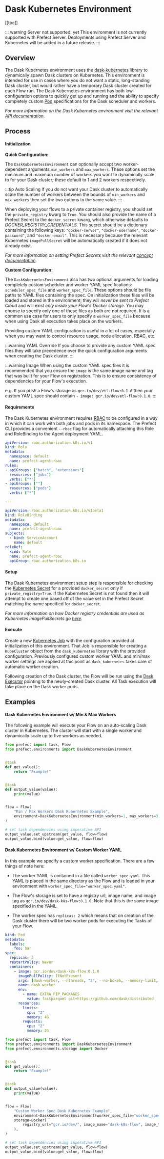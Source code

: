 # Dask Kubernetes Environment <Badge text="Cloud"/>

[[toc]]

::: warning Server not supported, yet
This environment is not currently supported with Prefect Server. Deployments using Prefect Server and Kubernetes will be added in a future release.
:::

## Overview

The Dask Kubernetes environment uses the [dask-kubernetes](https://kubernetes.dask.org/en/latest/) library to dynamically spawn Dask clusters on Kubernetes. This environment is intended for use in cases where you do not want a static, long-standing Dask cluster, but would rather have a temporary Dask cluster created for each Flow run. The Dask Kubernetes environment has both low-configuration options to quickly get up and running and the ability to specify completely custom [Pod](https://kubernetes.io/docs/concepts/workloads/pods/pod/) specifications for the Dask scheduler and workers.

_For more information on the Dask Kubernetes environment visit the relevant [API documentation](/api/latest/environments/execution.html#daskkubernetesenvironment)._

## Process

#### Initialization

**Quick Configuration:**

The `DaskKubernetesEnvironment` can optionally accept two worker-dependent arguments `min_workers` and `max_workers`. These options set the minimum and maximum number of workers you want to dynamically scale to for your Dask cluster; these default to 1 and 2 workers respectively.

:::tip Auto Scaling
If you do not want your Dask cluster to automatically scale the number of workers between the bounds of `min_workers` and `max_workers` then set the two options to the same value.
:::

When deploying your flows to a private container registry, you should set the `private_registry` kwarg to `True`. You should also provide the name of a Prefect Secret to the `docker_secret` kwarg, which otherwise defaults to _DOCKER_REGISTRY_CREDENTIALS_. This secret should be a dictionary containing the following keys: `"docker-server"`, `"docker-username"`, `"docker-password"`, and `"docker-email"`. This is necessary because the relevant Kubernetes `imagePullSecret` will be automatically created if it does not already exist.

_For more information on setting Prefect Secrets visit the relevant [concept documentation](/core/concepts/secrets.html#overview)._

**Custom Configuration:**

The `DaskKubernetesEnvironment` also has two optional arguments for loading completely custom scheduler and worker YAML specifications: `scheduler_spec_file` and `worker_spec_file`. These options should be file paths to YAML files containing the spec. On initialization these files will be loaded and stored in the environment; they will _never be sent to Prefect Cloud_ and will exist _only inside your Flow's Docker storage_. You may choose to specify only one of these files as both are not required. It is a common use case for users to only specify a `worker_spec_file` because when using Dask all execution takes place on the workers.

Providing custom YAML configuration is useful in a lot of cases, especially when you may want to control resource usage, node allocation, RBAC, etc.

:::warning YAML Override
If you choose to provide any custom YAML spec files they will take precedence over the quick configuration arguments when creating the Dask cluster.
:::

:::warning Image
When using the custom YAML spec files it is recommended that you ensure the `image` is the same image name and tag that was built for your Flow on registration. This is to ensure consistency of dependencies for your Flow's execution.

e.g. If you push a Flow's storage as `gcr.io/dev/etl-flow:0.1.0` then your custom YAML spec should contain `- image: gcr.io/dev/etl-flow:0.1.0`.
:::

#### Requirements

The Dask Kubernetes environment requires [RBAC](https://kubernetes.io/docs/reference/access-authn-authz/rbac/) to be configured in a way in which it can work with both jobs and pods in its namespace. The Prefect CLI provides a convenient `--rbac` flag for automatically attaching this Role and RoleBinding to the Agent deployment YAML.

```yaml
apiVersion: rbac.authorization.k8s.io/v1
kind: Role
metadata:
  namespace: default
  name: prefect-agent-rbac
rules:
- apiGroups: ["batch", "extensions"]
  resources: ["jobs"]
  verbs: ["*"]
- apiGroups: [""]
  resources: ["pods"]
  verbs: ["*"]

---

apiVersion: rbac.authorization.k8s.io/v1beta1
kind: RoleBinding
metadata:
  namespace: default
  name: prefect-agent-rbac
subjects:
  - kind: ServiceAccount
    name: default
roleRef:
  kind: Role
  name: prefect-agent-rbac
  apiGroup: rbac.authorization.k8s.io
```

#### Setup

The Dask Kubernetes environment setup step is responsible for checking the [Kubernetes Secret](https://kubernetes.io/docs/concepts/configuration/secret/) for a provided `docker_secret` only if `private_registry=True`. If the Kubernetes Secret is not found then it will attempt to create one based off of the value set in the Prefect Secret matching the name specified for `docker_secret`.

_For more information on how Docker registry credentials are used as Kubernetes imagePullSecrets go [here](https://kubernetes.io/docs/tasks/configure-pod-container/pull-image-private-registry/)._

#### Execute

Create a new [Kubernetes Job](https://kubernetes.io/docs/concepts/workloads/controllers/jobs-run-to-completion/) with the configuration provided at initialization of this environment. That Job is responsible for creating a `KubeCluster` object from the `dask_kubernetes` library with the provided configuration. Previously configured custom worker YAML and min/max worker settings are applied at this point as `dask_kubernetes` takes care of automatic worker creation.

Following creation of the Dask cluster, the Flow will be run using the [Dask Executor](/api/latest/engine/executors.html#daskexecutor) pointing to the newly-created Dask cluster. All Task execution will take place on the Dask worker pods.

## Examples

#### Dask Kubernetes Environment w/ Min & Max Workers

The following example will execute your Flow on an auto-scaling Dask cluster in Kubernetes. The cluster will start with a single worker and dynamically scale up to five workers as needed.

```python
from prefect import task, Flow
from prefect.environments import DaskKubernetesEnvironment


@task
def get_value():
    return "Example!"


@task
def output_value(value):
    print(value)


flow = Flow(
    "Min / Max Workers Dask Kubernetes Example",
    environment=DaskKubernetesEnvironment(min_workers=1, max_workers=3),
)

# set task dependencies using imperative API
output_value.set_upstream(get_value, flow=flow)
output_value.bind(value=get_value, flow=flow)

```

#### Dask Kubernetes Environment w/ Custom Worker YAML

In this example we specify a custom worker specification. There are a few things of note here:

- The worker YAML is contained in a file called `worker_spec.yaml`. This YAML is placed in the same directory as the Flow and is loaded in your environment with `worker_spec_file="worker_spec.yaml"`.

- The Flow's storage is set to have a registry url, image name, and image tag as `gcr.io/dev/dask-k8s-flow:0.1.0`. Note that this is the same image specified in the YAML.

- The worker spec has `replicas: 2` which means that on creation of the Dask cluster there will be two worker pods for executing the Tasks of your Flow.

```yaml
kind: Pod
metadata:
  labels:
    foo: bar
spec:
  replicas: 2
  restartPolicy: Never
  containers:
    - image: gcr.io/dev/dask-k8s-flow:0.1.0
      imagePullPolicy: IfNotPresent
      args: [dask-worker, --nthreads, "2", --no-bokeh, --memory-limit, 4GB]
      name: dask-worker
      env:
        - name: EXTRA_PIP_PACKAGES
          value: fastparquet git+https://github.com/dask/distributed
      resources:
        limits:
          cpu: "2"
          memory: 4G
        requests:
          cpu: "2"
          memory: 2G
```

```python
from prefect import task, Flow
from prefect.environments import DaskKubernetesEnvironment
from prefect.environments.storage import Docker


@task
def get_value():
    return "Example!"


@task
def output_value(value):
    print(value)


flow = Flow(
    "Custom Worker Spec Dask Kubernetes Example",
    environment=DaskKubernetesEnvironment(worker_spec_file="worker_spec.yaml"),
    storage=Docker(
        registry_url="gcr.io/dev/", image_name="dask-k8s-flow", image_tag="0.1.0"
    ),
)

# set task dependencies using imperative API
output_value.set_upstream(get_value, flow=flow)
output_value.bind(value=get_value, flow=flow)

```
